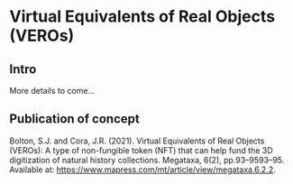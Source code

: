 # Virtual Equivalents of Real Objects (VEROs)
## Intro
More details to come...

## Publication of concept
Bolton, S.J. and Cora, J.R. (2021). Virtual Equivalents of Real Objects (VEROs): A type of non-fungible token
(NFT) that can help fund the 3D digitization of natural history collections. Megataxa, 6(2), pp.93–9593–95.
Available at: https://www.mapress.com/mt/article/view/megataxa.6.2.2.

